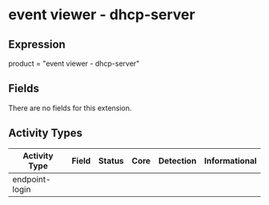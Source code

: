 event viewer - dhcp-server
==========================

Expression
----------

product = "event viewer - dhcp-server"

Fields
------

There are no fields for this extension.

Activity Types
--------------

| Activity Type  | Field | Status | Core | Detection | Informational |
| -------------- | ----- | ------ | ---- | --------- | ------------- |
| endpoint-login |       |        |      |           |               |

